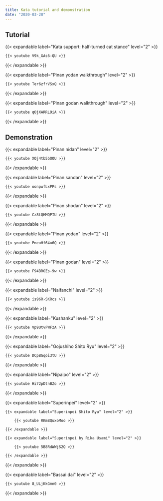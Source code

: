 ```yaml
---
title: Kata tutorial and demonstration
date: "2020-03-28"
---
```


## Tutorial

{{< expandable label="Kata support: half-turned cat stance" level="2" >}}

    {{< youtube V9k_GAs6-QU >}}

{{< /expandable >}}


{{< expandable label="Pinan yodan walkthrough" level="2" >}}

    {{< youtube Ter6zfrVSxQ >}}

{{< /expandable >}}


{{< expandable label="Pinan godan walkthrough" level="2" >}}

    {{< youtube qOjXARRL9iA >}}

{{< /expandable >}}





## Demonstration

{{< expandable label="Pinan nidan" level="2" >}}

    {{< youtube XOj4tb5bOOU >}}

{{< /expandable >}}


{{< expandable label="Pinan sandan" level="2" >}}

    {{< youtube oonpwfLxPPs >}}

{{< /expandable >}}


{{< expandable label="Pinan shodan" level="2" >}}

    {{< youtube Cz8tQHMQPIU >}}

{{< /expandable >}}


{{< expandable label="Pinan yodan" level="2" >}}

    {{< youtube PneuHf64u6Q >}}

{{< /expandable >}}


{{< expandable label="Pinan godan" level="2" >}}

    {{< youtube F94BROZs-9w >}}

{{< /expandable >}}


{{< expandable label="Naifanchi" level="2" >}}

    {{< youtube is96R-SKRcs >}}

{{< /expandable >}}


{{< expandable label="Kushanku" level="2" >}}

    {{< youtube Vp9UtvFWFzA >}}

{{< /expandable >}}


{{< expandable label="Gojushiho Shito Ryu" level="2" >}}

    {{< youtube DCpBGqoi3tU >}}

{{< /expandable >}}


{{< expandable label="Nipaipo" level="2" >}}

    {{< youtube Hi72pDtnBZo >}}

{{< /expandable >}}


{{< expandable label="Superinpei" level="2" >}}

    {{< expandable label="Superinpei Shito Ryu" level="2" >}}

        {{< youtube RKmBQuxoMoo >}}

    {{< /expandable >}}
    
    {{< expandable label="Superinpei by Rika Usami" level="2" >}}

        {{< youtube 5B8RdWWjS2Q >}}

    {{< /expandable >}}
    
{{< /expandable >}}


{{< expandable label="Bassai dai" level="2" >}}

    {{< youtube 8_ULjKkGmn0 >}}

{{< /expandable >}}



    